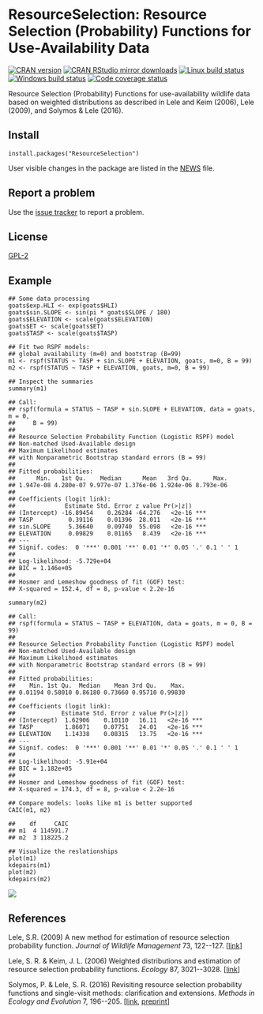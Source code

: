 # ResourceSelection: Resource Selection (Probability) Functions for Use-Availability Data

[![CRAN version](http://www.r-pkg.org/badges/version/ResourceSelection)](http://cran.rstudio.com/web/packages/ResourceSelection/index.html)
[![CRAN RStudio mirror downloads](http://cranlogs.r-pkg.org/badges/grand-total/ResourceSelection)](http://cran.rstudio.com/web/packages/ResourceSelection/index.html)
[![Linux build status](https://travis-ci.org/psolymos/ResourceSelection.svg?branch=master)](https://travis-ci.org/psolymos/ResourceSelection)
[![Windows build status](https://ci.appveyor.com/api/projects/status/a4a31xk3k18ubdku?svg=true)](https://ci.appveyor.com/project/psolymos/resourceselection)
[![Code coverage status](https://codecov.io/gh/psolymos/ResourceSelection/branch/master/graph/badge.svg)](https://codecov.io/gh/psolymos/ResourceSelection)

Resource Selection (Probability) Functions
for use-availability wildlife data
based on weighted distributions as described in
Lele and Keim (2006), Lele (2009), and Solymos & Lele (2016).

## Install

```
install.packages("ResourceSelection")
```

User visible changes in the package are listed in the [NEWS](https://github.com/psolymos/ResourceSelection/blob/master/NEWS.md) file.

## Report a problem

Use the [issue tracker](https://github.com/psolymos/ResourceSelection/issues)
to report a problem.

## License

[GPL-2](https://www.gnu.org/licenses/old-licenses/gpl-2.0.en.html)

## Example

```
## Some data processing
goats$exp.HLI <- exp(goats$HLI)
goats$sin.SLOPE <- sin(pi * goats$SLOPE / 180)
goats$ELEVATION <- scale(goats$ELEVATION)
goats$ET <- scale(goats$ET)
goats$TASP <- scale(goats$TASP)

## Fit two RSPF models:
## global availability (m=0) and bootstrap (B=99)
m1 <- rspf(STATUS ~ TASP + sin.SLOPE + ELEVATION, goats, m=0, B = 99)
m2 <- rspf(STATUS ~ TASP + ELEVATION, goats, m=0, B = 99)

## Inspect the summaries
summary(m1)

## Call:
## rspf(formula = STATUS ~ TASP + sin.SLOPE + ELEVATION, data = goats, m = 0,
##     B = 99)
##
## Resource Selection Probability Function (Logistic RSPF) model
## Non-matched Used-Available design
## Maximum Likelihood estimates
## with Nonparametric Bootstrap standard errors (B = 99)
##
## Fitted probabilities:
##      Min.   1st Qu.    Median      Mean   3rd Qu.      Max.
## 1.947e-08 4.280e-07 9.977e-07 1.376e-06 1.924e-06 8.793e-06
##
## Coefficients (logit link):
##              Estimate Std. Error z value Pr(>|z|)
## (Intercept) -16.89454    0.26284 -64.276   <2e-16 ***
## TASP          0.39116    0.01396  28.011   <2e-16 ***
## sin.SLOPE     5.36640    0.09740  55.098   <2e-16 ***
## ELEVATION     0.09829    0.01165   8.439   <2e-16 ***
## ---
## Signif. codes:  0 '***' 0.001 '**' 0.01 '*' 0.05 '.' 0.1 ' ' 1
##
## Log-likelihood: -5.729e+04
## BIC = 1.146e+05
##
## Hosmer and Lemeshow goodness of fit (GOF) test:
## X-squared = 152.4, df = 8, p-value < 2.2e-16

summary(m2)

## Call:
## rspf(formula = STATUS ~ TASP + ELEVATION, data = goats, m = 0, B = 99)
##
## Resource Selection Probability Function (Logistic RSPF) model
## Non-matched Used-Available design
## Maximum Likelihood estimates
## with Nonparametric Bootstrap standard errors (B = 99)
##
## Fitted probabilities:
##    Min. 1st Qu.  Median    Mean 3rd Qu.    Max.
## 0.01194 0.58010 0.86180 0.73660 0.95710 0.99830
##
## Coefficients (logit link):
##             Estimate Std. Error z value Pr(>|z|)
## (Intercept)  1.62906    0.10110   16.11   <2e-16 ***
## TASP         1.86071    0.07751   24.01   <2e-16 ***
## ELEVATION    1.14338    0.08315   13.75   <2e-16 ***
## ---
## Signif. codes:  0 '***' 0.001 '**' 0.01 '*' 0.05 '.' 0.1 ' ' 1
##
## Log-likelihood: -5.91e+04
## BIC = 1.182e+05
##
## Hosmer and Lemeshow goodness of fit (GOF) test:
## X-squared = 174.3, df = 8, p-value < 2.2e-16

## Compare models: looks like m1 is better supported
CAIC(m1, m2)

##    df     CAIC
## m1  4 114591.7
## m2  3 118225.2

## Visualize the reslationships
plot(m1)
kdepairs(m1)
plot(m2)
kdepairs(m2)
```

![](https://github.com/psolymos/ResourceSelection/raw/master/images/goats-m1.png)

## References

Lele, S.R. (2009)
A new method for estimation of resource selection probability function.
_Journal of Wildlife Management_ 73, 122--127. [[link](http://dx.doi.org/10.2193/2007-535)]

Lele, S. R. &  Keim, J. L. (2006)
Weighted distributions and estimation of resource selection probability functions.
_Ecology_ 87, 3021--3028. [[link](http://dx.doi.org/10.1890/0012-9658(2006)87[3021:WDAEOR]2.0.CO;2)]

Solymos, P. & Lele, S. R. (2016) Revisiting resource selection probability functions and single-visit methods: clarification and extensions. _Methods in Ecology and Evolution_ 7, 196--205. [[link](http://dx.doi.org/10.1111/2041-210X.12432), [preprint](http://arxiv.org/abs/1501.05880)]
